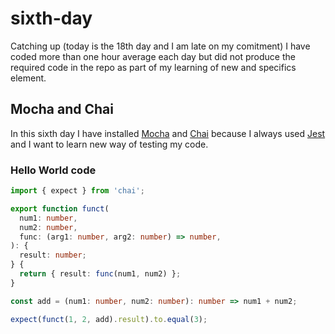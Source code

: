 # sixth-day


Catching up (today is the 18th day and I am late on my comitment) I have coded more than one hour average each day but did not produce the required code in the repo as part of my learning of new and specifics element.

## Mocha and Chai

In this sixth day I have installed [Mocha](https://mochajs.org/) and [Chai](https://www.chaijs.com/) because I always used [Jest](https://jestjs.io/) and I want to learn new way of testing my code.

### Hello World code

```typescript
import { expect } from 'chai';

export function funct(
  num1: number,
  num2: number,
  func: (arg1: number, arg2: number) => number,
): {
  result: number;
} {
  return { result: func(num1, num2) };
}

const add = (num1: number, num2: number): number => num1 + num2;

expect(funct(1, 2, add).result).to.equal(3);
```
